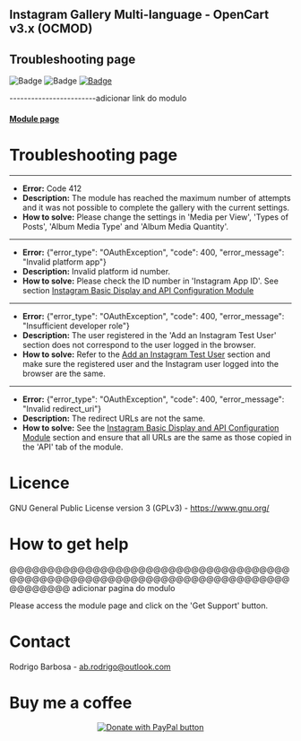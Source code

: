 ## Instagram Gallery Multi-language - OpenCart v3.x (OCMOD)

## Troubleshooting page

![Badge](https://img.shields.io/badge/oc_version-3.x-informational?style=flat&logoColor=white)
![Badge](https://img.shields.io/badge/ocmod-true-informational?style=flat&logoColor=white)
[![Badge](https://img.shields.io/badge/donate--brightgreen?style=flat&logoColor=white&logo=paypal)](https://www.paypal.com/donate/?hosted_button_id=SPQH2B32XBJUW)


------------------------adicionar link do modulo
#### [Module page](https://www.opencart.com/index.php?route=marketplace/extension/info&member_token=WLqKHdv5dxRfQMg1JBLZdQpIzBEE6ZEP&extension_id=40900)


# Troubleshooting page 
---
+ **Error:** Code 412
+ **Description:** The module has reached the maximum number of attempts and it was not possible to complete the gallery with the current settings.
+ **How to solve:** Please change the settings in 'Media per View', 'Types of Posts', 'Album Media Type' and 'Album Media Quantity'.
---
+ **Error:** {"error_type": "OAuthException", "code": 400, "error_message": "Invalid platform app"}
+ **Description:** Invalid platform id number.
+ **How to solve:** Please check the ID number in 'Instagram App ID'. See section [Instagram Basic Display and API Configuration Module](#instagram-basic-display-and-api-configuration-module)
---
+ **Error:** {"error_type": "OAuthException", "code": 400, "error_message": "Insufficient developer role"}
+ **Description:** The user registered in the 'Add an Instagram Test User' section does not correspond to the user logged in the browser.
+ **How to solve:** Refer to the [Add an Instagram Test User](#add-an-instagram-test-user) section and make sure the registered user and the Instagram user logged into the browser are the same.
---
+ **Error:** {"error_type": "OAuthException", "code": 400, "error_message": "Invalid redirect_uri"}
+ **Description:** The redirect URLs are not the same.
+ **How to solve:** See the [Instagram Basic Display and API Configuration Module](#instagram-basic-display-and-api-configuration-module) section and ensure that all URLs are the same as those copied in the 'API' tab of the module.

# Licence
GNU General Public License version 3 (GPLv3) - https://www.gnu.org/

# How to get help
@@@@@@@@@@@@@@@@@@@@@@@@@@@@@@@@@@@@@@@@@@@@@@@@@@@@@@@@@@@@@@@@@@@@@@@@@@@@@@@@@@
adicionar pagina do modulo

Please access the module page and click on the 'Get Support' button.

# Contact
Rodrigo Barbosa - ab.rodrigo@outlook.com

# Buy me a coffee
<p align="center"><a href="https://www.paypal.com/donate/?hosted_button_id=SPQH2B32XBJUW" target="_blank"><img src="https://www.paypalobjects.com/en_US/i/btn/btn_donateCC_LG.gif" alt="Donate with PayPal button" title="PayPal - The safer, easier way to pay online!"></a></p>
